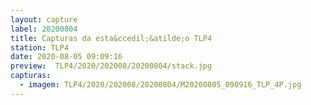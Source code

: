 ```yaml
---
layout: capture
label: 20200804
title: Capturas da esta&ccedil;&atilde;o TLP4
station: TLP4
date: 2020-08-05 09:09:16
preview:  TLP4/2020/202008/20200804/stack.jpg
capturas:
  - imagem: TLP4/2020/202008/20200804/M20200805_090916_TLP_4P.jpg
---
```

